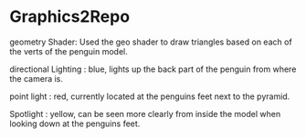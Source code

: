 # Graphics2Repo

geometry Shader: Used the geo shader to draw triangles based on each of the verts of the penguin model.

directional Lighting : blue, lights up the back part of the penguin from where the camera is.

point light : red, currently located at the penguins feet next to the pyramid. 

Spotlight : yellow, can be seen more clearly from inside the model when looking down at the penguins feet. 